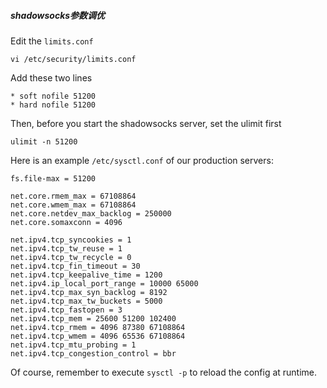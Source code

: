 ##### shadowsocks参数调优

Edit the `limits.conf`

```
vi /etc/security/limits.conf
```

Add these two lines

```
* soft nofile 51200
* hard nofile 51200
```

Then, before you start the shadowsocks server, set the ulimit first

```
ulimit -n 51200
```

Here is an example `/etc/sysctl.conf` of our production servers:

```
fs.file-max = 51200

net.core.rmem_max = 67108864
net.core.wmem_max = 67108864
net.core.netdev_max_backlog = 250000
net.core.somaxconn = 4096

net.ipv4.tcp_syncookies = 1
net.ipv4.tcp_tw_reuse = 1
net.ipv4.tcp_tw_recycle = 0
net.ipv4.tcp_fin_timeout = 30
net.ipv4.tcp_keepalive_time = 1200
net.ipv4.ip_local_port_range = 10000 65000
net.ipv4.tcp_max_syn_backlog = 8192
net.ipv4.tcp_max_tw_buckets = 5000
net.ipv4.tcp_fastopen = 3
net.ipv4.tcp_mem = 25600 51200 102400
net.ipv4.tcp_rmem = 4096 87380 67108864
net.ipv4.tcp_wmem = 4096 65536 67108864
net.ipv4.tcp_mtu_probing = 1
net.ipv4.tcp_congestion_control = bbr

```

Of course, remember to execute `sysctl -p` to reload the config at runtime.